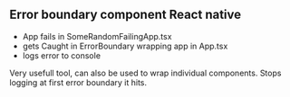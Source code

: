 ## Error boundary component React native

- App fails in SomeRandomFailingApp.tsx
- gets Caught in ErrorBoundary wrapping app in App.tsx
- logs error to console

Very usefull tool, can also be used to wrap individual components. Stops logging at first error boundary it hits.
